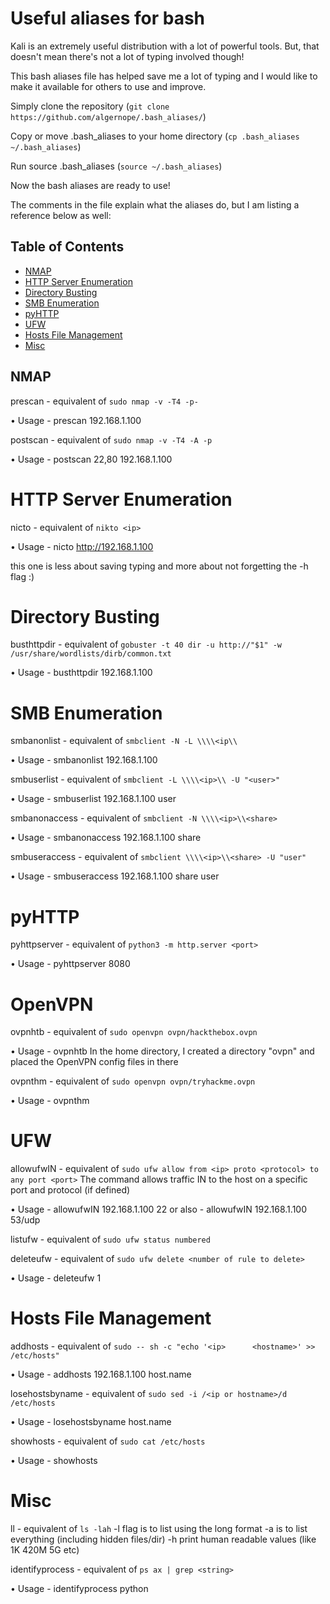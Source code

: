 

# Useful aliases for bash

Kali is an extremely useful distribution with a lot of powerful tools. But, that doesn't mean there's not a lot of typing involved though!

This bash aliases file has helped save me a lot of typing and I would like to make it available for others to use and improve.

Simply clone the repository (`git clone https://github.com/algernope/.bash_aliases/`)

Copy or move .bash_aliases to your home directory (`cp .bash_aliases ~/.bash_aliases`)

Run source .bash_aliases (`source ~/.bash_aliases`)

Now the bash aliases are ready to use!

The comments in the file explain what the aliases do, but I am listing a reference below as well:
## Table of Contents
- [NMAP](#nmap)
- [HTTP Server Enumeration](#http-server-enumeration)
- [Directory Busting](#directory-busting)
- [SMB Enumeration](#smb-enumeration)
- [pyHTTP](#pyhttp)
- [UFW](#ufw)
- [Hosts File Management](#hosts-file-management)
- [Misc](#misc)

## NMAP

prescan - equivalent of `sudo nmap -v -T4 -p-`

• Usage - prescan 192.168.1.100

postscan - equivalent of `sudo nmap -v -T4 -A -p`

• Usage - postscan 22,80 192.168.1.100
    
# HTTP Server Enumeration

nicto - equivalent of `nikto <ip>`

• Usage - nicto http://192.168.1.100

this one is less about saving typing and more about not forgetting the -h flag :)

# Directory Busting

busthttpdir - equivalent of `gobuster -t 40 dir -u http://"$1" -w /usr/share/wordlists/dirb/common.txt`

• Usage - busthttpdir 192.168.1.100

# SMB Enumeration

smbanonlist - equivalent of `smbclient -N -L \\\\<ip\\`

• Usage - smbanonlist 192.168.1.100
    
smbuserlist - equivalent of `smbclient -L \\\\<ip>\\ -U "<user>"`

• Usage - smbuserlist 192.168.1.100 user
  
smbanonaccess - equivalent of `smbclient -N \\\\<ip>\\<share>`

• Usage - smbanonaccess 192.168.1.100 share
  
smbuseraccess - equivalent of `smbclient \\\\<ip>\\<share> -U "user"`

• Usage - smbuseraccess 192.168.1.100 share user

# pyHTTP

pyhttpserver - equivalent of `python3 -m http.server <port>`

• Usage - pyhttpserver 8080

# OpenVPN

ovpnhtb - equivalent of `sudo openvpn ovpn/hackthebox.ovpn`

• Usage - ovpnhtb
In the home directory, I created a directory "ovpn" and placed the OpenVPN config files in there

ovpnthm - equivalent of `sudo openvpn ovpn/tryhackme.ovpn`

• Usage - ovpnthm

# UFW

allowufwIN - equivalent of `sudo ufw allow from <ip> proto <protocol> to any port <port>`
    The command allows traffic IN to the host on a specific port and protocol (if defined)

• Usage - allowufwIN 192.168.1.100 22
or also - allowufwIN 192.168.1.100 53/udp

listufw - equivalent of `sudo ufw status numbered`

deleteufw - equivalent of `sudo ufw delete <number of rule to delete>`

• Usage - deleteufw 1
  
# Hosts File Management

addhosts - equivalent of `sudo -- sh -c "echo '<ip>      <hostname>' >> /etc/hosts"`

• Usage - addhosts 192.168.1.100 host.name
  
losehostsbyname - equivalent of `sudo sed -i /<ip or hostname>/d /etc/hosts`

• Usage - losehostsbyname host.name

showhosts - equivalent of `sudo cat /etc/hosts`

• Usage - showhosts

# Misc

ll - equivalent of `ls -lah`
    -l flag is to list using the long format
    -a is to list everything (including hidden files/dir)
    -h print human readable values (like 1K 420M 5G etc)
    
identifyprocess - equivalent of `ps ax | grep <string>`

• Usage - identifyprocess python
